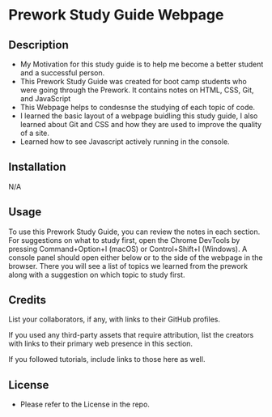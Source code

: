 # Prework Study Guide Webpage 

## Description

- My Motivation for this study guide is to help me become a better student and a successful person. 
- This Prework Study Guide was created for boot camp students who were going through the Prework. It contains notes on HTML, CSS, Git, and JavaScript
- This Webpage helps to condesnse the studying of each topic of code. 
- I learned the basic layout of a webpage buidling this study guide, I also learned about Git and CSS and how they are used to improve the quality of a site. 
- Learned how to see Javascript actively running in the console.

## Installation

N/A

## Usage
To use this Prework Study Guide, you can review the notes in each section. For suggestions on what to study first, open the Chrome DevTools by pressing Command+Option+I (macOS) or Control+Shift+I (Windows). A console panel should open either below or to the side of the webpage in the browser. There you will see a list of topics we learned from the prework along with a suggestion on which topic to study first.

## Credits

List your collaborators, if any, with links to their GitHub profiles.

If you used any third-party assets that require attribution, list the creators with links to their primary web presence in this section.

If you followed tutorials, include links to those here as well.

## License

- Please refer to the License in the repo.